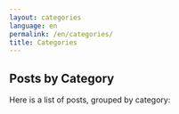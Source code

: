 ```yaml
---
layout: categories
language: en
permalink: /en/categories/
title: Categories
---
```

## Posts by Category
Here is a list of posts, grouped by category: